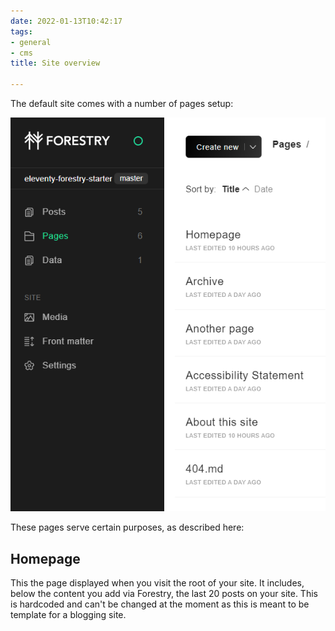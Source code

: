 ```yaml
---
date: 2022-01-13T10:42:17
tags:
- general
- cms
title: Site overview

---
```

The default site comes with a number of pages setup:

![](/assets/images/site-overview-1.png)

 These pages serve certain purposes, as described here:

## Homepage

This the page displayed when you visit the root of your site. It includes, below the content you add via Forestry, the last 20 posts on your site. This is hardcoded and can't be changed at the moment as this is meant to be template for a blogging site.